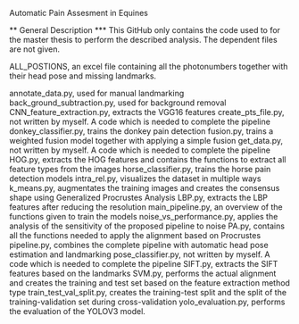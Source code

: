 Automatic Pain Assesment in Equines 

** General Description *** 
This GitHub only contains the code used to for the master thesis to perform the described analysis. The dependent files are not given. 


ALL_POSTIONS, an excel file containing all the photonumbers together with their head pose and missing landmarks.

annotate_data.py, used for manual landmarking
back_ground_subtraction.py, used for background removal 
CNN_feature_extraction.py, extracts the VGG16 features 
create_pts_file.py, not written by myself. A code which is needed to complete the pipeline
donkey_classifier.py, trains the donkey pain detection 
fusion.py, trains a weighted fusion model together with applying a simple fusion 
get_data.py, not written by myself. A code which is needed to complete the pipeline
HOG.py, extracts the HOG features and contains the functions to extract all feature types from the images
horse_classifier.py, trains the horse pain detection models 
intra_rel.py, visualizes the dataset in multiple ways
k_means.py, augmentates the training images and creates the consensus shape using Generalized Procrustes Analysis
LBP.py, extracts the LBP features after reducing the resolution
main_pipeline.py, an overview of the functions given to train the models
noise_vs_performance.py, applies the analysis of the sensitivity of the proposed pipeline to noise 
PA.py, contains all the functions needed to apply the alignment based on Procrustes
pipeline.py, combines the complete pipeline with automatic head pose estimation and landmarking 
pose_classifier.py, not written by myself. A code which is needed to complete the pipeline
SIFT.py, extracts the SIFT features based on the landmarks 
SVM.py, performs the actual alignment and creates the training and test set based on the feature extraction method type 
train_test_val_split.py, creates the training-test split and the split of the training-validation set during cross-validation
yolo_evaluation.py, performs the evaluation of the YOLOV3 model. 
